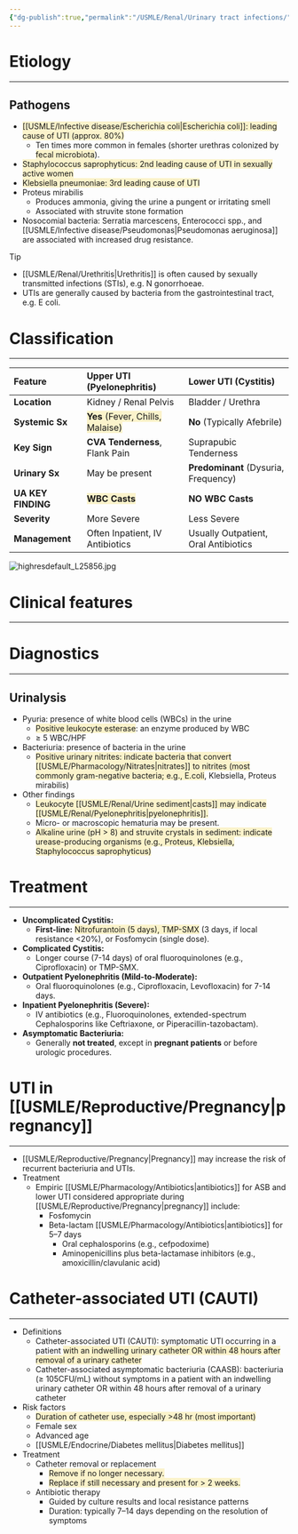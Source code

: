 ```yaml
---
{"dg-publish":true,"permalink":"/USMLE/Renal/Urinary tract infections/","tags":["t1"]}
---
```


# Etiology
---
## Pathogens
- <span style="background:rgba(240, 200, 0, 0.2)">[[USMLE/Infective disease/Escherichia coli\|Escherichia coli]]: leading cause of UTI (approx. 80%) </span>
	- Ten times more common in females (shorter urethras colonized by <span style="background:rgba(240, 200, 0, 0.2)">fecal microbiota</span>).
- <span style="background:rgba(240, 200, 0, 0.2)">Staphylococcus saprophyticus: 2nd leading cause of UTI in sexually active women</span>
- <span style="background:rgba(240, 200, 0, 0.2)">Klebsiella pneumoniae: 3rd leading cause of UTI</span>
- Proteus mirabilis
	- Produces ammonia, giving the urine a pungent or irritating smell
	- Associated with struvite stone formation
- Nosocomial bacteria: Serratia marcescens, Enterococci spp., and [[USMLE/Infective disease/Pseudomonas\|Pseudomonas aeruginosa]] are associated with increased drug resistance.

>[!tip] 
>- [[USMLE/Renal/Urethritis\|Urethritis]] is often caused by sexually transmitted infections (STIs), e.g. N gonorrhoeae.
>- UTIs are generally caused by bacteria from the gastrointestinal tract, e.g. E coli.


# Classification
---

| Feature            | Upper UTI (Pyelonephritis)                                                              | Lower UTI (Cystitis)                 |
| :----------------- | :-------------------------------------------------------------------------------------- | :----------------------------------- |
| **Location**       | Kidney / Renal Pelvis                                                                   | Bladder / Urethra                    |
| **Systemic Sx**    | <span style="background:rgba(240, 200, 0, 0.2)">**Yes** (Fever, Chills, Malaise)</span> | **No** (Typically Afebrile)          |
| **Key Sign**       | **CVA Tenderness**, Flank Pain                                                          | Suprapubic Tenderness                |
| **Urinary Sx**     | May be present                                                                          | **Predominant** (Dysuria, Frequency) |
| **UA KEY FINDING** | <span style="background:rgba(240, 200, 0, 0.2)">**WBC Casts**</span>                    | **NO WBC Casts**                     |
| **Severity**       | More Severe                                                                             | Less Severe                          |
| **Management**     | Often Inpatient, IV Antibiotics                                                         | Usually Outpatient, Oral Antibiotics |
![highresdefault_L25856.jpg](/img/user/appendix/highresdefault_L25856.jpg)


# Clinical features
---


# Diagnostics
---
## Urinalysis
- Pyuria: presence of white blood cells (WBCs) in the urine
	- <span style="background:rgba(240, 200, 0, 0.2)">Positive leukocyte esterase</span>: an enzyme produced by WBC
	- ≥ 5 WBC/HPF
- Bacteriuria: presence of bacteria in the urine
	- <span style="background:rgba(240, 200, 0, 0.2)">Positive urinary nitrites: indicate bacteria that convert [[USMLE/Pharmacology/Nitrates\|nitrates]] to nitrites (most commonly gram-negative bacteria; e.g., E.coli</span>, Klebsiella, Proteus mirabilis)
- Other findings
	- <span style="background:rgba(240, 200, 0, 0.2)">Leukocyte [[USMLE/Renal/Urine sediment\|casts]] may indicate [[USMLE/Renal/Pyelonephritis\|pyelonephritis]].</span>
	- Micro- or macroscopic hematuria may be present. 
	- <span style="background:rgba(240, 200, 0, 0.2)">Alkaline urine (pH > 8) and struvite crystals in sediment: indicate urease-producing organisms (e.g., Proteus, Klebsiella, Staphylococcus saprophyticus)</span>

<style> .container {font-family: sans-serif; text-align: center;} .button-wrapper button {z-index: 1;height: 40px; width: 100px; margin: 10px;padding: 5px;} .excalidraw .App-menu_top .buttonList { display: flex;} .excalidraw-wrapper { height: 800px; margin: 50px; position: relative;} :root[dir="ltr"] .excalidraw .layer-ui__wrapper .zen-mode-transition.App-menu_bottom--transition-left {transform: none;} </style><script src="https://cdn.jsdelivr.net/npm/react@17/umd/react.production.min.js"></script><script src="https://cdn.jsdelivr.net/npm/react-dom@17/umd/react-dom.production.min.js"></script><script type="text/javascript" src="https://cdn.jsdelivr.net/npm/@excalidraw/excalidraw@0/dist/excalidraw.production.min.js"></script><div id="Drawing_2025-03-29_1601.03.excalidraw.md1"></div><script>(function(){const InitialData={"type":"excalidraw","version":2,"source":"https://github.com/zsviczian/obsidian-excalidraw-plugin/releases/tag/2.11.1","elements":[{"id":"-EJkgdIiSeRQ-EeQ6I6z-","type":"image","x":-99.24291044971898,"y":247.41471068563578,"width":179.21677331341317,"height":179.21677331341317,"angle":0,"strokeColor":"transparent","backgroundColor":"transparent","fillStyle":"solid","strokeWidth":2,"strokeStyle":"solid","roughness":1,"opacity":100,"groupIds":[],"frameId":null,"index":"Zy","roundness":null,"seed":452679227,"version":197,"versionNonce":2140192347,"isDeleted":false,"boundElements":[],"updated":1746865110841,"link":null,"locked":false,"status":"pending","fileId":"12d8036895fa186aba0d7b9b88f6b88c31682b83","scale":[1,1],"crop":null},{"id":"IarWNjYVYXTEnr-_xVwLU","type":"image","x":198.07334884023464,"y":-199.25088686987795,"width":140.79897936256785,"height":140.79897936256785,"angle":0,"strokeColor":"transparent","backgroundColor":"transparent","fillStyle":"solid","strokeWidth":2,"strokeStyle":"solid","roughness":1,"opacity":100,"groupIds":[],"frameId":null,"index":"Zz","roundness":null,"seed":967136757,"version":273,"versionNonce":835350779,"isDeleted":false,"boundElements":[],"updated":1746864924895,"link":null,"locked":false,"status":"pending","fileId":"32b3a48d96d30b68f178804fbc510ef15c83cea3","scale":[1,1],"crop":null},{"id":"nofy9j_xRPbxRXQOye377","type":"image","x":-389.12492605662385,"y":-201.69948597856927,"width":125.31580400993647,"height":125.31580400993647,"angle":0,"strokeColor":"transparent","backgroundColor":"transparent","fillStyle":"solid","strokeWidth":2,"strokeStyle":"solid","roughness":1,"opacity":100,"groupIds":[],"frameId":null,"index":"a0","roundness":null,"seed":1915098517,"version":566,"versionNonce":1264461595,"isDeleted":false,"boundElements":[],"updated":1746864928043,"link":null,"locked":false,"status":"pending","fileId":"1d31e51a4dbefce0670aa7da4357fddf403fccdd","scale":[1,1],"crop":null},{"id":"kPIJuJ8yvkPLbEtUGaJ5t","type":"ellipse","x":-298.3780526661262,"y":-208.97932792531788,"width":334.9831850991987,"height":334.9831850991987,"angle":0,"strokeColor":"#1e1e1e","backgroundColor":"transparent","fillStyle":"solid","strokeWidth":2,"strokeStyle":"solid","roughness":1,"opacity":100,"groupIds":[],"frameId":null,"index":"a1","roundness":{"type":2},"seed":1480499773,"version":531,"versionNonce":1086758079,"isDeleted":false,"boundElements":[],"updated":1745238652283,"link":null,"locked":false},{"id":"3JsZKJep","type":"text","x":-262.10763874224904,"y":-143.16932808379227,"width":164.49986267089844,"height":23,"angle":0,"strokeColor":"#1e1e1e","backgroundColor":"transparent","fillStyle":"solid","strokeWidth":2,"strokeStyle":"solid","roughness":1,"opacity":100,"groupIds":[],"frameId":null,"index":"a3","roundness":null,"seed":2015024189,"version":438,"versionNonce":168678065,"isDeleted":false,"boundElements":[],"updated":1745238652283,"link":null,"locked":false,"text":"Lactose Fermenters","rawText":"Lactose Fermenters","fontSize":20,"fontFamily":7,"textAlign":"left","verticalAlign":"top","containerId":null,"originalText":"Lactose Fermenters","autoResize":true,"lineHeight":1.15},{"id":"UWGzw-Lfy-VFRe9qoFlxt","type":"ellipse","x":-114.49748940620952,"y":-216.44288065916388,"width":334.9831850991987,"height":334.9831850991987,"angle":0,"strokeColor":"#1e1e1e","backgroundColor":"transparent","fillStyle":"solid","strokeWidth":2,"strokeStyle":"solid","roughness":1,"opacity":100,"groupIds":[],"frameId":null,"index":"a5","roundness":{"type":2},"seed":1523186749,"version":373,"versionNonce":2077771089,"isDeleted":false,"boundElements":[],"updated":1745238649838,"link":null,"locked":false},{"id":"dRFhzO95","type":"text","x":44.53273127441798,"y":-144.73220498901867,"width":143.69985961914062,"height":23,"angle":0,"strokeColor":"#1e1e1e","backgroundColor":"transparent","fillStyle":"solid","strokeWidth":2,"strokeStyle":"solid","roughness":1,"opacity":100,"groupIds":[],"frameId":null,"index":"a6","roundness":null,"seed":1666205,"version":205,"versionNonce":11940927,"isDeleted":false,"boundElements":[],"updated":1745238649838,"link":null,"locked":false,"text":"Nitrate Reducers","rawText":"Nitrate Reducers","fontSize":20,"fontFamily":7,"textAlign":"center","verticalAlign":"top","containerId":null,"originalText":"Nitrate Reducers","autoResize":true,"lineHeight":1.15},{"id":"mYemCMEF","type":"text","x":-69.932106934177,"y":45.74360531794707,"width":260.89572223047094,"height":24.82972608404209,"angle":0,"strokeColor":"#1e1e1e","backgroundColor":"transparent","fillStyle":"solid","strokeWidth":2,"strokeStyle":"solid","roughness":1,"opacity":100,"groupIds":[],"frameId":null,"index":"a7","roundness":null,"seed":1054593277,"version":372,"versionNonce":1023003965,"isDeleted":false,"boundElements":[],"updated":1743238201580,"link":null,"locked":false,"text":"Proteus","rawText":"Proteus","fontSize":18.39238969188303,"fontFamily":6,"textAlign":"center","verticalAlign":"top","containerId":null,"originalText":"Proteus","autoResize":false,"lineHeight":1.35},{"id":"2kzgFklPFtgDP5cERzbzo","type":"ellipse","x":-202.08942379331452,"y":-63.89859167434372,"width":334.9831850991987,"height":334.9831850991987,"angle":0,"strokeColor":"#1e1e1e","backgroundColor":"transparent","fillStyle":"solid","strokeWidth":2,"strokeStyle":"solid","roughness":1,"opacity":100,"groupIds":[],"frameId":null,"index":"a8","roundness":{"type":2},"seed":1552745523,"version":265,"versionNonce":1825350429,"isDeleted":false,"boundElements":[],"updated":1743238122146,"link":null,"locked":false},{"id":"FKrGE8wO","type":"text","x":-111.47978820062221,"y":120.15852537642058,"width":157.35987854003906,"height":23,"angle":0,"strokeColor":"#1e1e1e","backgroundColor":"transparent","fillStyle":"solid","strokeWidth":2,"strokeStyle":"solid","roughness":1,"opacity":100,"groupIds":[],"frameId":null,"index":"a9","roundness":null,"seed":2003043795,"version":117,"versionNonce":2109729267,"isDeleted":false,"boundElements":[],"updated":1743238075225,"link":null,"locked":false,"text":"Urease Production","rawText":"Urease Production","fontSize":20,"fontFamily":7,"textAlign":"left","verticalAlign":"top","containerId":null,"originalText":"Urease Production","autoResize":true,"lineHeight":1.15},{"id":"5rRtzzQz","type":"text","x":-164.14877477477543,"y":146.90183213837776,"width":260.89572223047094,"height":99.31890433616836,"angle":0,"strokeColor":"#1e1e1e","backgroundColor":"transparent","fillStyle":"solid","strokeWidth":2,"strokeStyle":"solid","roughness":1,"opacity":100,"groupIds":[],"frameId":null,"index":"aA","roundness":null,"seed":1328141171,"version":309,"versionNonce":149049459,"isDeleted":false,"boundElements":[],"updated":1743238557477,"link":null,"locked":false,"text":"Helicobacter pylori\nUreaplasma urealyticum\nStaphylococcus saprophyticus\nCorynebacterium spp.","rawText":"Helicobacter pylori\nUreaplasma urealyticum\nStaphylococcus saprophyticus\nCorynebacterium spp.","fontSize":18.39238969188303,"fontFamily":6,"textAlign":"center","verticalAlign":"top","containerId":null,"originalText":"Helicobacter pylori\nUreaplasma urealyticum\nStaphylococcus saprophyticus\nCorynebacterium spp.","autoResize":false,"lineHeight":1.35},{"id":"WJH4aYtn","type":"text","x":-100.19572538235491,"y":-147.86259155145768,"width":116.01986694335938,"height":81,"angle":0,"strokeColor":"#1e1e1e","backgroundColor":"transparent","fillStyle":"solid","strokeWidth":2,"strokeStyle":"solid","roughness":1,"opacity":100,"groupIds":[],"frameId":null,"index":"aB","roundness":null,"seed":790242195,"version":88,"versionNonce":1459351027,"isDeleted":false,"boundElements":[],"updated":1743238480538,"link":null,"locked":false,"text":"E. coli\nEnterobacter\nCitrobacter","rawText":"E. coli\nEnterobacter\nCitrobacter","fontSize":20,"fontFamily":6,"textAlign":"center","verticalAlign":"top","containerId":null,"originalText":"E. coli\nEnterobacter\nCitrobacter","autoResize":true,"lineHeight":1.35},{"id":"CHvoXrFd","type":"text","x":-80.68009607472129,"y":-14.503018010606525,"width":89.09989929199219,"height":27,"angle":0,"strokeColor":"#1e1e1e","backgroundColor":"transparent","fillStyle":"solid","strokeWidth":2,"strokeStyle":"solid","roughness":1,"opacity":100,"groupIds":[],"frameId":null,"index":"aC","roundness":null,"seed":814383101,"version":33,"versionNonce":863855411,"isDeleted":false,"boundElements":[],"updated":1743238581087,"link":null,"locked":false,"text":"Klebsiella","rawText":"Klebsiella","fontSize":20,"fontFamily":6,"textAlign":"left","verticalAlign":"top","containerId":null,"originalText":"Klebsiella","autoResize":true,"lineHeight":1.35},{"id":"njLuyUKz","type":"text","x":59.310835833136366,"y":-107.31402565437423,"width":127.09989929199219,"height":27,"angle":0,"strokeColor":"#1e1e1e","backgroundColor":"transparent","fillStyle":"solid","strokeWidth":2,"strokeStyle":"solid","roughness":1,"opacity":100,"groupIds":[],"frameId":null,"index":"aD","roundness":null,"seed":535418387,"version":13,"versionNonce":2066002323,"isDeleted":false,"boundElements":[],"updated":1743238512725,"link":null,"locked":false,"text":"Pseudomonas","rawText":"Pseudomonas","fontSize":20,"fontFamily":6,"textAlign":"left","verticalAlign":"top","containerId":null,"originalText":"Pseudomonas","autoResize":true,"lineHeight":1.35}],"appState":{"theme":"light","viewBackgroundColor":"#ffffff","currentItemStrokeColor":"#1971c2","currentItemBackgroundColor":"transparent","currentItemFillStyle":"solid","currentItemStrokeWidth":2,"currentItemStrokeStyle":"solid","currentItemRoughness":1,"currentItemOpacity":100,"currentItemFontFamily":6,"currentItemFontSize":20,"currentItemTextAlign":"center","currentItemStartArrowhead":null,"currentItemEndArrowhead":"arrow","currentItemArrowType":"round","scrollX":480.8918694433679,"scrollY":97.83195888589846,"zoom":{"value":1},"currentItemRoundness":"round","gridSize":20,"gridStep":5,"gridModeEnabled":false,"gridColor":{"Bold":"rgba(217, 217, 217, 0.5)","Regular":"rgba(230, 230, 230, 0.5)"},"currentStrokeOptions":null,"frameRendering":{"enabled":true,"clip":true,"name":true,"outline":true},"objectsSnapModeEnabled":false,"activeTool":{"type":"selection","customType":null,"locked":false,"fromSelection":false,"lastActiveTool":null}},"files":{}};InitialData.scrollToContent=true;App=()=>{const e=React.useRef(null),t=React.useRef(null),[n,i]=React.useState({width:void 0,height:void 0});return React.useEffect(()=>{i({width:t.current.getBoundingClientRect().width,height:t.current.getBoundingClientRect().height});const e=()=>{i({width:t.current.getBoundingClientRect().width,height:t.current.getBoundingClientRect().height})};return window.addEventListener("resize",e),()=>window.removeEventListener("resize",e)},[t]),React.createElement(React.Fragment,null,React.createElement("div",{className:"excalidraw-wrapper",ref:t},React.createElement(ExcalidrawLib.Excalidraw,{ref:e,width:n.width,height:n.height,initialData:InitialData,viewModeEnabled:!0,zenModeEnabled:!0,gridModeEnabled:!1})))},excalidrawWrapper=document.getElementById("Drawing_2025-03-29_1601.03.excalidraw.md1");ReactDOM.render(React.createElement(App),excalidrawWrapper);})();</script>

# Treatment
---
*   **Uncomplicated Cystitis:**
    *   **First-line:** <span style="background:rgba(240, 200, 0, 0.2)">Nitrofurantoin (5 days), TMP-SMX</span> (3 days, if local resistance <20%), or Fosfomycin (single dose).
*   **Complicated Cystitis:**
    *   Longer course (7-14 days) of oral fluoroquinolones (e.g., Ciprofloxacin) or TMP-SMX.
*   **Outpatient Pyelonephritis (Mild-to-Moderate):**
    *   Oral fluoroquinolones (e.g., Ciprofloxacin, Levofloxacin) for 7-14 days.
*   **Inpatient Pyelonephritis (Severe):**
    *   IV antibiotics (e.g., Fluoroquinolones, extended-spectrum Cephalosporins like Ceftriaxone, or Piperacillin-tazobactam).
*   **Asymptomatic Bacteriuria:**
    *   Generally **not treated**, except in **pregnant patients** or before urologic procedures.


# UTI in [[USMLE/Reproductive/Pregnancy\|pregnancy]]
---
- [[USMLE/Reproductive/Pregnancy\|Pregnancy]] may increase the risk of recurrent bacteriuria and UTIs.
- Treatment
	- Empiric [[USMLE/Pharmacology/Antibiotics\|antibiotics]] for ASB and lower UTI considered appropriate during [[USMLE/Reproductive/Pregnancy\|pregnancy]] include:
		- Fosfomycin
		- Beta-lactam [[USMLE/Pharmacology/Antibiotics\|antibiotics]] for 5–7 days
			- Oral cephalosporins (e.g., cefpodoxime)
			- Aminopenicillins plus beta-lactamase inhibitors (e.g., amoxicillin/clavulanic acid)
# Catheter-associated UTI (CAUTI)
---
- Definitions 
	- Catheter-associated UTI (CAUTI): symptomatic UTI occurring in a patient <span style="background:rgba(240, 200, 0, 0.2)">with an indwelling urinary catheter OR within 48 hours after removal of a urinary catheter</span>
	- Catheter-associated asymptomatic bacteriuria (CAASB): bacteriuria (≥ 105CFU/mL) without symptoms in a patient with an indwelling urinary catheter OR within 48 hours after removal of a urinary catheter
- Risk factors
	- <span style="background:rgba(240, 200, 0, 0.2)">Duration of catheter use, especially >48 hr (most important)</span>
	- Female sex
	- Advanced age
	- [[USMLE/Endocrine/Diabetes mellitus\|Diabetes mellitus]]
- Treatment
	- Catheter removal or replacement
		- <span style="background:rgba(240, 200, 0, 0.2)">Remove if no longer necessary.</span>
		- <span style="background:rgba(240, 200, 0, 0.2)">Replace if still necessary and present for > 2 weeks.</span>
	- Antibiotic therapy
		- Guided by culture results and local resistance patterns
		- Duration: typically 7–14 days depending on the resolution of symptoms

